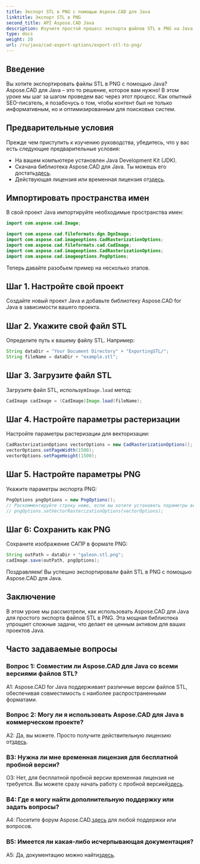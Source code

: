 ```yaml
---
title: Экспорт STL в PNG с помощью Aspose.CAD для Java
linktitle: Экспорт STL в PNG
second_title: API Aspose.CAD Java
description: Изучите простой процесс экспорта файлов STL в PNG на Java с помощью Aspose.CAD. Упростите свой рабочий процесс и улучшите свои проекты Java без особых усилий.
type: docs
weight: 20
url: /ru/java/cad-export-options/export-stl-to-png/
---
```

## Введение

Вы хотите экспортировать файлы STL в PNG с помощью Java? Aspose.CAD для Java – это то решение, которое вам нужно! В этом уроке мы шаг за шагом проведем вас через этот процесс. Как опытный SEO-писатель, я позабочусь о том, чтобы контент был не только информативным, но и оптимизированным для поисковых систем.

## Предварительные условия

Прежде чем приступить к изучению руководства, убедитесь, что у вас есть следующие предварительные условия:

- На вашем компьютере установлен Java Development Kit (JDK).
-  Скачана библиотека Aspose.CAD для Java. Ты можешь его достать[здесь](https://releases.aspose.com/cad/java/).
-  Действующая лицензия или временная лицензия от[здесь](https://purchase.aspose.com/temporary-license/).

## Импортировать пространства имен

В свой проект Java импортируйте необходимые пространства имен:

```java
import com.aspose.cad.Image;

import com.aspose.cad.fileformats.dgn.DgnImage;
import com.aspose.cad.imageoptions.CadRasterizationOptions;
import com.aspose.cad.fileformats.cad.CadImage;
import com.aspose.cad.imageoptions.CadRasterizationOptions;
import com.aspose.cad.imageoptions.PngOptions;
```

Теперь давайте разобьем пример на несколько этапов.

## Шаг 1. Настройте свой проект

Создайте новый проект Java и добавьте библиотеку Aspose.CAD for Java в зависимости вашего проекта.

## Шаг 2. Укажите свой файл STL

Определите путь к вашему файлу STL. Например:

```java
String dataDir = "Your Document Directory" + "ExportingSTL/";
String fileName = dataDir + "example.stl";
```

## Шаг 3. Загрузите файл STL

 Загрузите файл STL, используя`Image.load` метод:

```java
CadImage cadImage = (CadImage)Image.load(fileName);
```

## Шаг 4. Настройте параметры растеризации

Настройте параметры растеризации для векторизации:

```java
CadRasterizationOptions vectorOptions = new CadRasterizationOptions();
vectorOptions.setPageWidth(1500);
vectorOptions.setPageHeight(1500);
```

## Шаг 5. Настройте параметры PNG

Укажите параметры экспорта PNG:

```java
PngOptions pngOptions = new PngOptions();
// Раскомментируйте строку ниже, если вы хотите установить параметры векторной растеризации.
// pngOptions.setVectorRasterizationOptions(vectorOptions);
```

## Шаг 6: Сохранить как PNG

Сохраните изображение САПР в формате PNG:

```java
String outPath = dataDir + "galeon.stl.png";
cadImage.save(outPath, pngOptions);
```

Поздравляем! Вы успешно экспортировали файл STL в PNG с помощью Aspose.CAD для Java.

## Заключение

В этом уроке мы рассмотрели, как использовать Aspose.CAD для Java для простого экспорта файлов STL в PNG. Эта мощная библиотека упрощает сложные задачи, что делает ее ценным активом для ваших проектов Java.

## Часто задаваемые вопросы

### Вопрос 1: Совместим ли Aspose.CAD для Java со всеми версиями файлов STL?

A1: Aspose.CAD for Java поддерживает различные версии файлов STL, обеспечивая совместимость с наиболее распространенными форматами.

### Вопрос 2: Могу ли я использовать Aspose.CAD для Java в коммерческом проекте?

 А2: Да, вы можете. Просто получите действительную лицензию от[здесь](https://purchase.aspose.com/buy).

### В3: Нужна ли мне временная лицензия для бесплатной пробной версии?

 О3: Нет, для бесплатной пробной версии временная лицензия не требуется. Вы можете сразу начать работу с пробной версией[здесь](https://releases.aspose.com/).

### В4: Где я могу найти дополнительную поддержку или задать вопросы?

 A4: Посетите форум Aspose.CAD.[здесь](https://forum.aspose.com/c/cad/19) для любой поддержки или вопросов.

### В5: Имеется ли какая-либо исчерпывающая документация?

 A5: Да, документацию можно найти[здесь](https://reference.aspose.com/cad/java/).